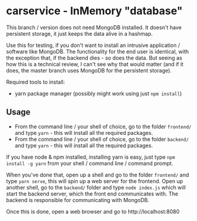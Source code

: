 # carservice - InMemory "database"

This branch / version does not need MongoDB installed. It doesn't have persistent storage, it just keeps the data alive in a hashmap.

Use this for testing, if you don't want to install an intrusive application / software like MongoDB. The functionality for the end user is identical, with the
exception that, if the backend dies - so does the data. But seeing as how this is a technical review, I can't see why that would matter (and if it does, the master branch uses MongoDB for the persistent storage).

Required tools to install:

- yarn package manager (possibly might work using just `npm install`)

## Usage

- From the command line / your shell of choice, go to the folder `frontend/` and type `yarn` - this will install all the required packages.
- From the command line / your shell of choice, go to the folder `backend/` and type `yarn` - this will install all the required packages.

If you have node & npm installed, installing yarn is easy, just type `npm install -g yarn` from your shell / command line / command prompt.

When you've done that, open up a shell and go to the folder `frontend/` and type `yarn serve`, this will spin up a web server for the frontend.
Open up another shell, go to the `backend/` folder and type `node index.js` which will start the backend server, which the front end communicates with.
The backend is responsible for communicating with MongoDB.

Once this is done, open a web browser and go to http://localhost:8080
